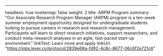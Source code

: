 ---
headless: true
nositemap: false
weight: 2
title: ARPM Program
summary: "Our Associate Research Program Manager (ARPM) program is a ten-week summer employment opportunity designed for undergraduate students looking to pursue careers in research and research management. Participants will learn to direct research initiatives, support researchers, and conduct meta-research analyses in an agile, fast-paced start-up environment."
linkText: Learn more and apply
linkUrl: "https://jobs.lever.co/protocol/2839e68a-fd92-4c8c-8677-06c6f2e721c6"

